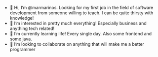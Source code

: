 - 👋 Hi, I’m @marmarinos. Looking for my first job in the field of software development from someone willing to teach. I can be quite thirsty with knowledge!
- 👀 I’m interested in pretty much everything! Especially business and anything tech related!
- 🌱 I’m currently learning life! Every single day. Also some frontend and some java.
- 💞️ I’m looking to collaborate on anything that will make me a better programmer

<!---
marmarinos/marmarinos is a ✨ special ✨ repository because its `README.md` (this file) appears on your GitHub profile.
You can click the Preview link to take a look at your changes.
--->
